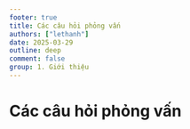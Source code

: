 ```yaml
---
footer: true
title: Các câu hỏi phỏng vấn
authors: ["lethanh"]
date: 2025-03-29
outline: deep
comment: false
group: 1. Giới thiệu
---
```

# Các câu hỏi phỏng vấn
